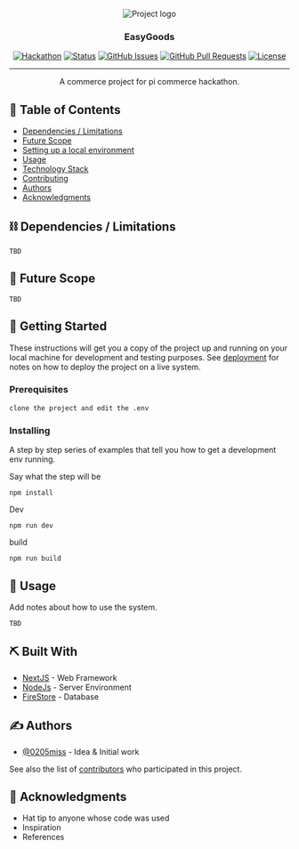 <p align="center">
 <img src="https://i.imgur.com/LS9cpV2.png" alt="Project logo">
</p>
<h3 align="center">EasyGoods</h3>

<div align="center">

[![Hackathon](https://img.shields.io/badge/hackathon-PiCommerce-orange.svg)](https://github.com/pi-apps/PiOS/blob/main/pi-commerce.md)
[![Status](https://img.shields.io/badge/status-active-success.svg)]()
[![GitHub Issues](https://img.shields.io/github/issues/0205miss/EasyGoods.svg)](https://github.com/0205miss/EasyGoods/issues)
[![GitHub Pull Requests](https://img.shields.io/github/issues-pr/0205miss/EasyGoods.svg)](https://github.com/0205miss/EasyGoods/pulls)
[![License](https://img.shields.io/badge/license-PIOS-blue.svg)](LICENSE.md)

</div>

---

<p align="center"> A commerce project for pi commerce hackathon.
    <br> 
</p>

## 📝 Table of Contents

- [Dependencies / Limitations](#limitations)
- [Future Scope](#future_scope)
- [Setting up a local environment](#getting_started)
- [Usage](#usage)
- [Technology Stack](#tech_stack)
- [Contributing](/CONTRIBUTING.md)
- [Authors](#authors)
- [Acknowledgments](#acknowledgments)

## ⛓️ Dependencies / Limitations <a name = "limitations"></a>

```
TBD
```

## 🚀 Future Scope <a name = "future_scope"></a>

```
TBD
```

## 🏁 Getting Started <a name = "getting_started"></a>

These instructions will get you a copy of the project up and running on your local machine for development
and testing purposes. See [deployment](#deployment) for notes on how to deploy the project on a live system.

### Prerequisites

```
clone the project and edit the .env
```

### Installing

A step by step series of examples that tell you how to get a development env running.

Say what the step will be

```
npm install
```

Dev

```
npm run dev
```

build

```
npm run build
```

## 🎈 Usage <a name="usage"></a>

Add notes about how to use the system.

```
TBD
```

## ⛏️ Built With <a name = "tech_stack"></a>

- [NextJS](https://nextjs.org/) - Web Framework
- [NodeJs](https://nodejs.org/en/) - Server Environment
- [FireStore](https://cloud.google.com/firestore) - Database

## ✍️ Authors <a name = "authors"></a>

- [@0205miss](https://github.com/0205miss) - Idea & Initial work

See also the list of [contributors](https://github.com/0205miss/EasyGoods/contributors)
who participated in this project.

## 🎉 Acknowledgments <a name = "acknowledgments"></a>

- Hat tip to anyone whose code was used
- Inspiration
- References
